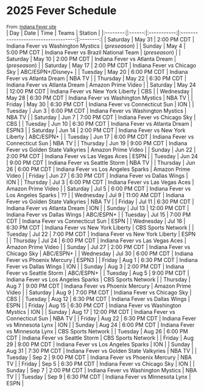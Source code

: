 # 2025 Fever Schedule  
<small>From: [Indiana Fever site](https://fever.wnba.com/schedule?season=2025&month=all&location=all&opponent=all)</small>  
|    Day   |  Date  |    Time     |             Teams                   |  Station |
|:--------:|:------:|:-----------:|:-----------------------------------:|:--------:|
| Saturday | May 31 | 2:00 PM CDT | Indiana Fever vs Washington Mystics | (*preseason*) |
| Sunday | May 4 | 5:00 PM CDT | Indiana Fever vs Brazil National Team | (*preseason*) |
| Saturday | May 10 | 2:00 PM CDT | Indiana Fever vs Atlanta Dream | (*preseason*) |
| Saturday | May 17 | 2:00 PM CDT | Indiana Fever vs Chicago Sky | ABC/ESPN+/Disney+ |
| Tuesday | May 20 | 6:00 PM CDT | Indiana Fever vs Atlanta Dream | NBA TV |
| Thursday | May 22 | 6:30 PM CDT | Indiana Fever vs Atlanta Dream | Amazon Prime Video |
| Saturday | May 24 | 12:00 PM CDT | Indiana Fever vs New York Liberty | CBS |
| Wednesday | May 28 | 6:30 PM CDT | Indiana Fever vs Washington Mystics | NBA TV |
| Friday | May 30 | 6:30 PM CDT | Indiana Fever vs Connecticut Sun | ION |
| Tuesday | Jun 3 | 6:00 PM CDT | Indiana Fever vs Washington Mystics | NBA TV |
| Saturday | Jun 7 | 7:00 PM CDT | Indiana Fever vs Chicago Sky | CBS |
| Tuesday | Jun 10 | 6:30 PM CDT | Indiana Fever vs Atlanta Dream | ESPN3 |
| Saturday | Jun 14 | 2:00 PM CDT | Indiana Fever vs New York Liberty | ABC/ESPN+ |
| Tuesday | Jun 17 | 6:00 PM CDT | Indiana Fever vs Connecticut Sun | NBA TV |
| Thursday | Jun 19 | 9:00 PM CDT | Indiana Fever vs Golden State Valkyries | Amazon Prime Video |
| Sunday | Jun 22 | 2:00 PM CDT | Indiana Fever vs Las Vegas Aces | ESPN |
| Tuesday | Jun 24 | 9:00 PM CDT | Indiana Fever vs Seattle Storm | NBA TV |
| Thursday | Jun 26 | 6:00 PM CDT | Indiana Fever vs Los Angeles Sparks | Amazon Prime Video |
| Friday | Jun 27 | 6:30 PM CDT | Indiana Fever vs Dallas Wings | ION |
| Thursday | Jul 3 | 6:00 PM CDT | Indiana Fever vs Las Vegas Aces | Amazon Prime Video |
| Saturday | Jul 5 | 6:00 PM CDT | Indiana Fever vs Los Angeles Sparks | ?? |
| Wednesday | Jul 9 | 11:00 AM CDT | Indiana Fever vs Golden State Valkyries | NBA TV |
| Friday | Jul 11 | 6:30 PM CDT | Indiana Fever vs Atlanta Dream | ION |
| Sunday | Jul 13 | 12:00 PM CDT | Indiana Fever vs Dallas Wings | ABC/ESPN+ |
| Tuesday | Jul 15 | 7:00 PM CDT | Indiana Fever vs Connecticut Sun | ESPN |
| Wednesday | Jul 16 | 6:30 PM CDT | Indiana Fever vs New York Liberty | CBS Sports Network |
| Tuesday | Jul 22 | 7:00 PM CDT | Indiana Fever vs New York Liberty | ESPN |
| Thursday | Jul 24 | 6:00 PM CDT | Indiana Fever vs Las Vegas Aces | Amazon Prime Video |
| Sunday | Jul 27 | 2:00 PM CDT | Indiana Fever vs Chicago Sky | ABC/ESPN+ |
| Wednesday | Jul 30 | 6:00 PM CDT | Indiana Fever vs Phoenix Mercury | ESPN3 |
| Friday | Aug 1 | 6:30 PM CDT | Indiana Fever vs Dallas Wings | ION |
| Sunday | Aug 3 | 2:00 PM CDT | Indiana Fever vs Seattle Storm | ABC/ESPN+ |
| Tuesday | Aug 5 | 9:00 PM CDT | Indiana Fever vs Los Angeles Sparks | CBS Sports Network |
| Thursday | Aug 7 | 9:00 PM CDT | Indiana Fever vs Phoenix Mercury | Amazon Prime Video |
| Saturday | Aug 9 | 7:00 PM CDT | Indiana Fever vs Chicago Sky | CBS |
| Tuesday | Aug 12 | 6:30 PM CDT | Indiana Fever vs Dallas Wings | ESPN |
| Friday | Aug 15 | 6:30 PM CDT | Indiana Fever vs Washington Mystics | ION |
| Sunday | Aug 17 | 12:00 PM CDT | Indiana Fever vs Connecticut Sun | NBA TV |
| Friday | Aug 22 | 6:30 PM CDT | Indiana Fever vs Minnesota Lynx | ION |
| Sunday | Aug 24 | 6:00 PM CDT | Indiana Fever vs Minnesota Lynx | CBS Sports Network |
| Tuesday | Aug 26 | 6:00 PM CDT | Indiana Fever vs Seattle Storm | CBS Sports Network |
| Friday | Aug 29 | 9:00 PM CDT | Indiana Fever vs Los Angeles Sparks | ION |
| Sunday | Aug 31 | 7:30 PM CDT | Indiana Fever vs Golden State Valkyries | NBA TV |
| Tuesday | Sep 2 | 9:00 PM CDT | Indiana Fever vs Phoenix Mercury | NBA TV |
| Friday | Sep 5 | 6:30 PM CDT | Indiana Fever vs Chicago Sky | ION |
| Sunday | Sep 7 | 2:00 PM CDT | Indiana Fever vs Washington Mystics | NBA TV |
| Tuesday | Sep 9 | 6:30 PM CDT | Indiana Fever vs Minnesota Lynx | ESPN |
